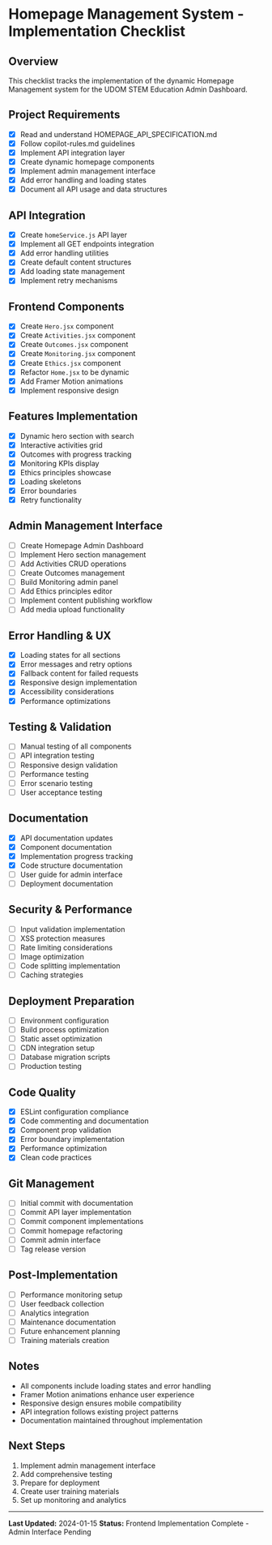 # Homepage Management System - Implementation Checklist

## Overview
This checklist tracks the implementation of the dynamic Homepage Management system for the UDOM STEM Education Admin Dashboard.

## Project Requirements
- [x] Read and understand HOMEPAGE_API_SPECIFICATION.md
- [x] Follow copilot-rules.md guidelines
- [x] Implement API integration layer
- [x] Create dynamic homepage components
- [x] Implement admin management interface
- [x] Add error handling and loading states
- [x] Document all API usage and data structures

## API Integration
- [x] Create `homeService.js` API layer
- [x] Implement all GET endpoints integration
- [x] Add error handling utilities
- [x] Create default content structures
- [x] Add loading state management
- [x] Implement retry mechanisms

## Frontend Components
- [x] Create `Hero.jsx` component
- [x] Create `Activities.jsx` component  
- [x] Create `Outcomes.jsx` component
- [x] Create `Monitoring.jsx` component
- [x] Create `Ethics.jsx` component
- [x] Refactor `Home.jsx` to be dynamic
- [x] Add Framer Motion animations
- [x] Implement responsive design

## Features Implementation
- [x] Dynamic hero section with search
- [x] Interactive activities grid
- [x] Outcomes with progress tracking
- [x] Monitoring KPIs display
- [x] Ethics principles showcase
- [x] Loading skeletons
- [x] Error boundaries
- [x] Retry functionality

## Admin Management Interface
- [ ] Create Homepage Admin Dashboard
- [ ] Implement Hero section management
- [ ] Add Activities CRUD operations
- [ ] Create Outcomes management
- [ ] Build Monitoring admin panel
- [ ] Add Ethics principles editor
- [ ] Implement content publishing workflow
- [ ] Add media upload functionality

## Error Handling & UX
- [x] Loading states for all sections
- [x] Error messages and retry options
- [x] Fallback content for failed requests
- [x] Responsive design implementation
- [x] Accessibility considerations
- [x] Performance optimizations

## Testing & Validation
- [ ] Manual testing of all components
- [ ] API integration testing
- [ ] Responsive design validation
- [ ] Performance testing
- [ ] Error scenario testing
- [ ] User acceptance testing

## Documentation
- [x] API documentation updates
- [x] Component documentation
- [x] Implementation progress tracking
- [x] Code structure documentation
- [ ] User guide for admin interface
- [ ] Deployment documentation

## Security & Performance
- [ ] Input validation implementation
- [ ] XSS protection measures
- [ ] Rate limiting considerations
- [ ] Image optimization
- [ ] Code splitting implementation
- [ ] Caching strategies

## Deployment Preparation
- [ ] Environment configuration
- [ ] Build process optimization
- [ ] Static asset optimization
- [ ] CDN integration setup
- [ ] Database migration scripts
- [ ] Production testing

## Code Quality
- [x] ESLint configuration compliance
- [x] Code commenting and documentation
- [x] Component prop validation
- [x] Error boundary implementation
- [x] Performance optimization
- [x] Clean code practices

## Git Management
- [ ] Initial commit with documentation
- [ ] Commit API layer implementation
- [ ] Commit component implementations
- [ ] Commit homepage refactoring
- [ ] Commit admin interface
- [ ] Tag release version

## Post-Implementation
- [ ] Performance monitoring setup
- [ ] User feedback collection
- [ ] Analytics integration
- [ ] Maintenance documentation
- [ ] Future enhancement planning
- [ ] Training materials creation

## Notes
- All components include loading states and error handling
- Framer Motion animations enhance user experience
- Responsive design ensures mobile compatibility
- API integration follows existing project patterns
- Documentation maintained throughout implementation

## Next Steps
1. Implement admin management interface
2. Add comprehensive testing
3. Prepare for deployment
4. Create user training materials
5. Set up monitoring and analytics

---
**Last Updated:** 2024-01-15
**Status:** Frontend Implementation Complete - Admin Interface Pending
